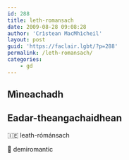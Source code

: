 ```yaml
---
id: 288
title: leth-romansach
date: 2009-08-28 09:08:28
author: 'Crìstean MacMhìcheil'
layout: post
guid: 'https://faclair.lgbt/?p=288'
permalink: /leth-romansach/
categories:
    - gd
---
```


## Mìneachadh

## Eadar-theangachaidhean

&#x1f1ee;&#x1f1ea; leath-rómánsach

&#x1f3f4;&#xe0067;&#xe0062;&#xe0065;&#xe006e;&#xe0067;&#xe007f; demiromantic